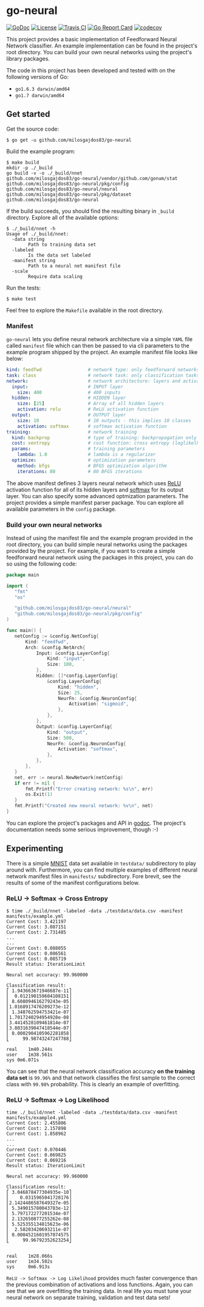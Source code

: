 # go-neural

[![GoDoc](https://godoc.org/github.com/milosgajdos83/go-neural?status.svg)](https://godoc.org/github.com/milosgajdos83/go-neural)
[![License](https://img.shields.io/:license-apache-blue.svg)](https://opensource.org/licenses/Apache-2.0)
[![Travis CI](https://travis-ci.org/milosgajdos83/go-neural.svg?branch=master)](https://travis-ci.org/milosgajdos83/go-neural)
[![Go Report Card](https://goreportcard.com/badge/milosgajdos83/go-neural)](https://goreportcard.com/report/github.com/milosgajdos83/go-neural)
[![codecov](https://codecov.io/gh/milosgajdos83/go-neural/branch/master/graph/badge.svg)](https://codecov.io/gh/milosgajdos83/go-neural)

This project provides a basic implementation of Feedforward Neural Network classifier. An example implementation can be found in the project's root directory. You can build your own neural networks using the project's library packages.

The code in this project has been developed and tested with on the following versions of Go:

* `go1.6.3 darwin/amd64`
* `go1.7 darwin/amd64`

## Get started

Get the source code:

```
$ go get -u github.com/milosgajdos83/go-neural
```

Build the example program:

```
$ make build
mkdir -p ./_build
go build -v -o ./_build/nnet
github.com/milosgajdos83/go-neural/vendor/github.com/gonum/stat
github.com/milosgajdos83/go-neural/pkg/config
github.com/milosgajdos83/go-neural/neural
github.com/milosgajdos83/go-neural/pkg/dataset
github.com/milosgajdos83/go-neural
```

If the build succeeds, you should find the resulting binary in `_build` directory. Explore all of the available options:

```
$ ./_build/nnet -h
Usage of ./_build/nnet:
  -data string
        Path to training data set
  -labeled
        Is the data set labeled
  -manifest string
        Path to a neural net manifest file
  -scale
        Require data scaling
```

Run the tests:

```
$ make test
```

Feel free to explore the `Makefile` available in the root directory.

### Manifest

`go-neural` lets you define neural network architecture via a simple `YAML` file called `manifest` file which can then be passed to via cli parameters to the example program shipped by the project. An example manifest file looks like below:

```yaml
kind: feedfwd                 # network type: only feedforward networks
task: class                   # network task: only classification tasks
network:                      # network architecture: layers and activations
  input:                      # INPUT layer
    size: 400                 # 400 inputs
  hidden:                     # HIDDEN layer
    size: [25]                # Array of all hidden layers
    activation: relu          # ReLU activation function
  output:                     # OUTPUT layer
    size: 10                  # 10 outputs - this implies 10 classes
    activation: softmax       # softmax activation function
training:                     # network training
  kind: backprop              # type of training: backpropagation only
  cost: xentropy              # cost function: cross entropy (loglikelhood available too)
  params:                     # training parameters
    lambda: 1.0               # lambda is a regularizer
  optimize:                   # optimization parameters
    method: bfgs              # BFGS optimization algorithm
    iterations: 80            # 80 BFGS iterations
```

The above manifest defines 3 layers neural network which uses [ReLU](https://en.wikipedia.org/wiki/Rectifier_(neural_networks)) activation function for all of its hidden layers and [softmax](https://en.wikipedia.org/wiki/Softmax_function) for its output layer. You can also specify some advanced optmization parameters. The project provides a simple manifest parser package. You can explore all available parameters in the `config` package.

### Build your own neural networks

Instead of using the manifest file and the example program provided in the root directory, you can build simple neural networks using the packages provided by the project. For example, if you want to create a simple feedforward neural network using the packages in this project, you can do so using the following code:

 ```go
package main

import (
	"fmt"
	"os"

	"github.com/milosgajdos83/go-neural/neural"
	"github.com/milosgajdos83/go-neural/pkg/config"
)

func main() {
	netConfig := &config.NetConfig{
		Kind: "feedfwd",
		Arch: &config.NetArch{
			Input: &config.LayerConfig{
				Kind: "input",
				Size: 100,
			},
			Hidden: []*config.LayerConfig{
				&config.LayerConfig{
					Kind: "hidden",
					Size: 25,
					NeurFn: &config.NeuronConfig{
						Activation: "sigmoid",
					},
				},
			},
			Output: &config.LayerConfig{
				Kind: "output",
				Size: 500,
				NeurFn: &config.NeuronConfig{
					Activation: "softmax",
				},
			},
		},
	}
	net, err := neural.NewNetwork(netConfig)
	if err != nil {
		fmt.Printf("Error creating network: %s\n", err)
		os.Exit(1)
	}
	fmt.Printf("Created new neural network: %v\n", net)
}
```

You can explore the project's packages and API in [godoc](https://godoc.org/github.com/milosgajdos83/go-neural). The project's documentation needs some serious improvement, though :-)

## Experimenting

There is a simple [MNIST](http://yann.lecun.com/exdb/mnist/) data set available in `testdata/` subdirectory to play around with. Furthermore, you can find multiple examples of different neural network manifest files in `manifests/` subdirectory. Fore brevit, see the results of some of the manifest configurations below.

### ReLU -> Softmax -> Cross Entropy

```
$ time ./_build/nnet -labeled -data ./testdata/data.csv -manifest manifests/example.yml
Current Cost: 3.421197
Current Cost: 3.087151
Current Cost: 2.731485
...
...
Current Cost: 0.088055
Current Cost: 0.086561
Current Cost: 0.085719
Result status: IterationLimit

Neural net accuracy: 99.960000

Classification result:
⎡ 1.943663671946687e-11⎤
⎢  0.012190159604108151⎥
⎢ 8.608094616279243e-05⎥
⎢1.0168917476209273e-12⎥
⎢ 1.348762594753421e-07⎥
⎢1.7017240294954928e-08⎥
⎢3.4414528109461814e-07⎥
⎢3.8031639047418544e-07⎥
⎢ 0.0002904105962281858⎥
⎣     99.98743247247788⎦

real	1m40.244s
user	1m38.561s
sys	0m6.071s
```

You can see that the neural network classification accuracy **on the training data set** is `99.96%` and that network classifies the first sample to the correct class with `99.98%` probability. This is clearly an example of overfitting.

### ReLU -> Softmax -> Log Likelihood

```
time ./_build/nnet -labeled -data ./testdata/data.csv -manifest manifests/example4.yml
Current Cost: 2.455806
Current Cost: 2.157898
Current Cost: 1.858962
...
...
Current Cost: 0.070446
Current Cost: 0.069825
Current Cost: 0.069216
Result status: IterationLimit

Neural net accuracy: 99.960000

Classification result:
⎡ 3.046878477304935e-10⎤
⎢    0.0315965041728176⎥
⎢2.1424486587649327e-05⎥
⎢ 5.349015780043783e-12⎥
⎢ 5.797172277201534e-07⎥
⎢ 2.132650877255262e-08⎥
⎢ 5.525355134815623e-06⎥
⎢  2.58203420693211e-07⎥
⎢ 0.0004521601957074575⎥
⎣     99.96792352623254⎦


real    1m28.066s
user    1m34.502s
sys     0m6.913s
```

`ReLU -> Softmax -> Log Likelihood` provides much faster convergence than the previous combination of activations and loss functions. Again, you can see that we are overfitting the training data. In real life you must tune your neural network on separate training, validation and test data sets!
